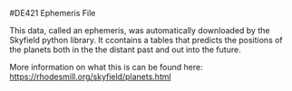 #DE421 Ephemeris File

This data, called an ephemeris, was automatically downloaded by the Skyfield python library.  It ccontains a tables that predicts the positions of the planets both in the the distant past and out into the future.

More information on what this is can be found here:
https://rhodesmill.org/skyfield/planets.html
